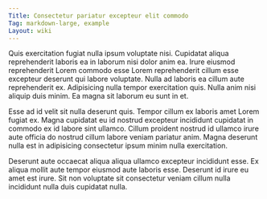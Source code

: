 ```yaml
---
Title: Consectetur pariatur excepteur elit commodo
Tag: markdown-large, example
Layout: wiki
---
```

Quis exercitation fugiat nulla ipsum voluptate nisi. Cupidatat aliqua reprehenderit laboris ea in laborum nisi dolor anim ea. Irure eiusmod reprehenderit Lorem commodo esse Lorem reprehenderit cillum esse excepteur deserunt qui labore voluptate. Nulla ad laboris ea cillum aute reprehenderit ex. Adipisicing nulla tempor exercitation quis. Nulla anim nisi aliquip duis minim. Ea magna sit laborum eu sunt in et.

Esse ad id velit sit nulla deserunt quis. Tempor cillum ex laboris amet Lorem fugiat ex. Magna cupidatat eu id nostrud excepteur incididunt cupidatat in commodo ex id labore sint ullamco. Cillum proident nostrud id ullamco irure aute officia do nostrud cillum labore veniam pariatur anim. Magna deserunt nulla est in adipisicing consectetur ipsum minim nulla exercitation.

Deserunt aute occaecat aliqua aliqua ullamco excepteur incididunt esse. Ex aliqua mollit aute tempor eiusmod aute laboris esse. Deserunt id irure eu amet est irure. Sit non voluptate sit consectetur veniam cillum nulla incididunt nulla duis cupidatat nulla.